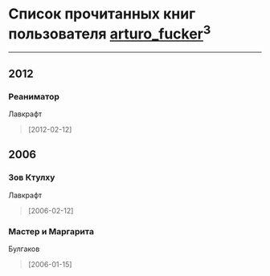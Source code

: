 # Список прочитанных книг пользователя [arturo_fucker](http://vk.com/id13264016)<sup>3</sup>
---

## 2012

### Реаниматор
Лавкрафт
> [2012-02-12] 



## 2006

### Зов Ктулху
Лавкрафт
> [2006-02-12] 


### Мастер и Маргарита
Булгаков
> [2006-01-15] 



